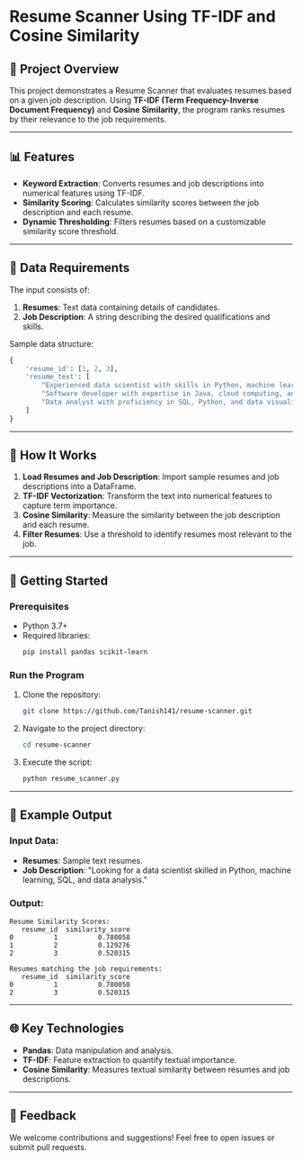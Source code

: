 # Resume Scanner Using TF-IDF and Cosine Similarity

## 🔎 Project Overview
This project demonstrates a Resume Scanner that evaluates resumes based on a given job description. Using **TF-IDF (Term Frequency-Inverse Document Frequency)** and **Cosine Similarity**, the program ranks resumes by their relevance to the job requirements.

---

## 📊 Features
- **Keyword Extraction**: Converts resumes and job descriptions into numerical features using TF-IDF.
- **Similarity Scoring**: Calculates similarity scores between the job description and each resume.
- **Dynamic Thresholding**: Filters resumes based on a customizable similarity score threshold.

---

## 📄 Data Requirements
The input consists of:
1. **Resumes**: Text data containing details of candidates.
2. **Job Description**: A string describing the desired qualifications and skills.

Sample data structure:
```python
{
    'resume_id': [1, 2, 3],
    'resume_text': [
        "Experienced data scientist with skills in Python, machine learning, and data analysis.",
        "Software developer with expertise in Java, cloud computing, and project management.",
        "Data analyst with proficiency in SQL, Python, and data visualization."
    ]
}
```

---

## 🔧 How It Works
1. **Load Resumes and Job Description**: Import sample resumes and job descriptions into a DataFrame.
2. **TF-IDF Vectorization**: Transform the text into numerical features to capture term importance.
3. **Cosine Similarity**: Measure the similarity between the job description and each resume.
4. **Filter Resumes**: Use a threshold to identify resumes most relevant to the job.

---

## 🚀 Getting Started
### Prerequisites
- Python 3.7+
- Required libraries:
  ```bash
  pip install pandas scikit-learn
  ```

### Run the Program
1. Clone the repository:
   ```bash
   git clone https://github.com/Tanish141/resume-scanner.git
   ```
2. Navigate to the project directory:
   ```bash
   cd resume-scanner
   ```
3. Execute the script:
   ```bash
   python resume_scanner.py
   ```

---

## 🎯 Example Output
### Input Data:
- **Resumes**: Sample text resumes.
- **Job Description**: "Looking for a data scientist skilled in Python, machine learning, SQL, and data analysis."

### Output:
```plaintext
Resume Similarity Scores:
   resume_id  similarity_score
0          1          0.780058
1          2          0.129276
2          3          0.520315

Resumes matching the job requirements:
   resume_id  similarity_score
0          1          0.780058
2          3          0.520315
```

---

## 🌐 Key Technologies
- **Pandas**: Data manipulation and analysis.
- **TF-IDF**: Feature extraction to quantify textual importance.
- **Cosine Similarity**: Measures textual similarity between resumes and job descriptions.

---

## 📢 Feedback
We welcome contributions and suggestions! Feel free to open issues or submit pull requests.
